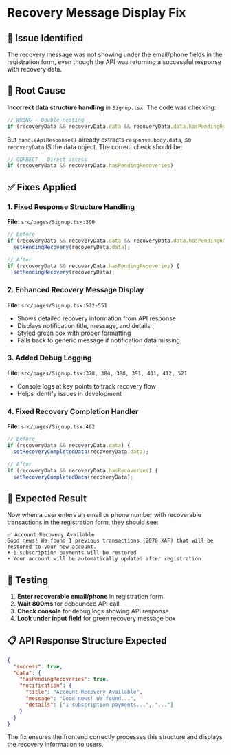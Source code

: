 # Recovery Message Display Fix

## 🐛 Issue Identified
The recovery message was not showing under the email/phone fields in the registration form, even though the API was returning a successful response with recovery data.

## 🔧 Root Cause
**Incorrect data structure handling** in `Signup.tsx`. The code was checking:
```javascript
// WRONG - Double nesting
if (recoveryData && recoveryData.data && recoveryData.data.hasPendingRecoveries)
```

But `handleApiResponse()` already extracts `response.body.data`, so `recoveryData` IS the data object. The correct check should be:
```javascript
// CORRECT - Direct access  
if (recoveryData && recoveryData.hasPendingRecoveries)
```

## ✅ Fixes Applied

### 1. **Fixed Response Structure Handling**
**File**: `src/pages/Signup.tsx:390`
```javascript
// Before
if (recoveryData && recoveryData.data && recoveryData.data.hasPendingRecoveries) {
  setPendingRecovery(recoveryData.data);

// After  
if (recoveryData && recoveryData.hasPendingRecoveries) {
  setPendingRecovery(recoveryData);
```

### 2. **Enhanced Recovery Message Display**
**File**: `src/pages/Signup.tsx:522-551`
- Shows detailed recovery information from API response
- Displays notification title, message, and details
- Styled green box with proper formatting
- Falls back to generic message if notification data missing

### 3. **Added Debug Logging**
**File**: `src/pages/Signup.tsx:378, 384, 388, 391, 401, 412, 521`
- Console logs at key points to track recovery flow
- Helps identify issues in development

### 4. **Fixed Recovery Completion Handler**
**File**: `src/pages/Signup.tsx:462`
```javascript
// Before
if (recoveryData && recoveryData.data) {
  setRecoveryCompletedData(recoveryData.data);

// After
if (recoveryData && recoveryData.hasRecoveries) {
  setRecoveryCompletedData(recoveryData);
```

## 🎯 Expected Result
Now when a user enters an email or phone number with recoverable transactions in the registration form, they should see:

```
✅ Account Recovery Available
Good news! We found 1 previous transactions (2070 XAF) that will be restored to your new account.
• 1 subscription payments will be restored
• Your account will be automatically updated after registration
```

## 🧪 Testing
1. **Enter recoverable email/phone** in registration form
2. **Wait 800ms** for debounced API call
3. **Check console** for debug logs showing API response
4. **Look under input field** for green recovery message box

## 📋 API Response Structure Expected
```json
{
  "success": true,
  "data": {
    "hasPendingRecoveries": true,
    "notification": {
      "title": "Account Recovery Available", 
      "message": "Good news! We found...",
      "details": ["1 subscription payments...", "..."]
    }
  }
}
```

The fix ensures the frontend correctly processes this structure and displays the recovery information to users.